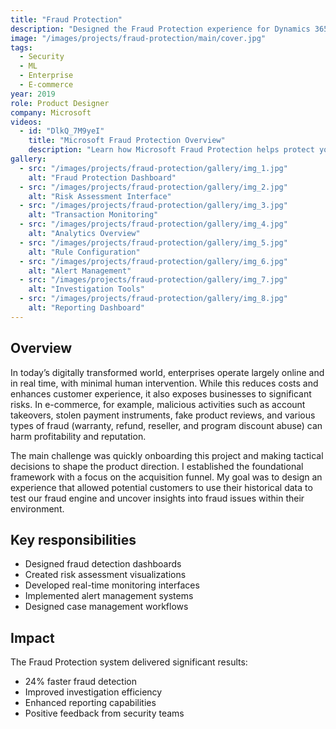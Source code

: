```yaml
---
title: "Fraud Protection"
description: "Designed the Fraud Protection experience for Dynamics 365"
image: "/images/projects/fraud-protection/main/cover.jpg"
tags:
  - Security
  - ML
  - Enterprise
  - E-commerce
year: 2019
role: Product Designer
company: Microsoft
videos:
  - id: "DlkQ_7M9yeI"
    title: "Microsoft Fraud Protection Overview"
    description: "Learn how Microsoft Fraud Protection helps protect your business from fraud"
gallery:
  - src: "/images/projects/fraud-protection/gallery/img_1.jpg"
    alt: "Fraud Protection Dashboard"
  - src: "/images/projects/fraud-protection/gallery/img_2.jpg"
    alt: "Risk Assessment Interface"
  - src: "/images/projects/fraud-protection/gallery/img_3.jpg"
    alt: "Transaction Monitoring"
  - src: "/images/projects/fraud-protection/gallery/img_4.jpg"
    alt: "Analytics Overview"
  - src: "/images/projects/fraud-protection/gallery/img_5.jpg"
    alt: "Rule Configuration"
  - src: "/images/projects/fraud-protection/gallery/img_6.jpg"
    alt: "Alert Management"
  - src: "/images/projects/fraud-protection/gallery/img_7.jpg"
    alt: "Investigation Tools"
  - src: "/images/projects/fraud-protection/gallery/img_8.jpg"
    alt: "Reporting Dashboard"
---
```


## Overview

In today’s digitally transformed world, enterprises operate largely online and in real time, with minimal human intervention. While this reduces costs and enhances customer experience, it also exposes businesses to significant risks. In e-commerce, for example, malicious activities such as account takeovers, stolen payment instruments, fake product reviews, and various types of fraud (warranty, refund, reseller, and program discount abuse) can harm profitability and reputation.

The main challenge was quickly onboarding this project and making tactical decisions to shape the product direction. I established the foundational framework with a focus on the acquisition funnel. My goal was to design an experience that allowed potential customers to use their historical data to test our fraud engine and uncover insights into fraud issues within their environment.

## Key responsibilities

- Designed fraud detection dashboards
- Created risk assessment visualizations
- Developed real-time monitoring interfaces
- Implemented alert management systems
- Designed case management workflows

## Impact

The Fraud Protection system delivered significant results:
- 24% faster fraud detection
- Improved investigation efficiency
- Enhanced reporting capabilities
- Positive feedback from security teams
